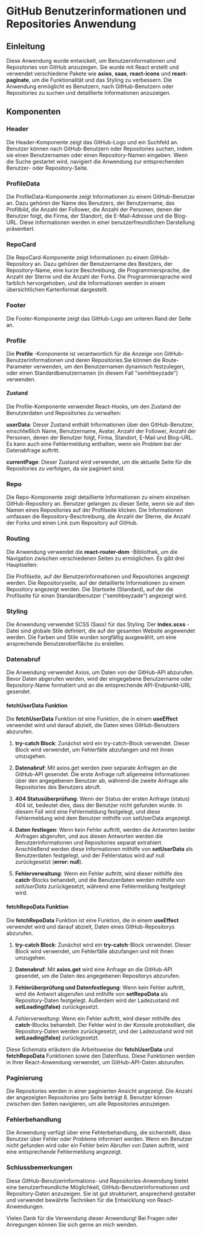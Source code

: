 # GitHub Benutzerinformationen und Repositories Anwendung
## Einleitung
Diese Anwendung wurde entwickelt, um Benutzerinformationen und Repositories von GitHub anzuzeigen. Sie wurde mit React erstellt und verwendet verschiedene Pakete wie **axios**, **saas**, **react-icons** und **react-paginate**, um die Funktionalität und das Styling zu verbessern. Die Anwendung ermöglicht es Benutzern, nach GitHub-Benutzern oder Repositories zu suchen und detaillierte Informationen anzuzeigen.

## Komponenten
### Header
Die Header-Komponente zeigt das GitHub-Logo und ein Suchfeld an. Benutzer können nach GitHub-Benutzern oder Repositories suchen, indem sie einen Benutzernamen oder einen Repository-Namen eingeben. Wenn die Suche gestartet wird, navigiert die Anwendung zur entsprechenden Benutzer- oder Repository-Seite.

### ProfileData
Die ProfileData-Komponente zeigt Informationen zu einem GitHub-Benutzer an. Dazu gehören der Name des Benutzers, der Benutzername, das Profilbild, die Anzahl der Follower, die Anzahl der Personen, denen der Benutzer folgt, die Firma, der Standort, die E-Mail-Adresse und die Blog-URL. Diese Informationen werden in einer benutzerfreundlichen Darstellung präsentiert.

### RepoCard
Die RepoCard-Komponente zeigt Informationen zu einem GitHub-Repository an. Dazu gehören der Benutzername des Besitzers, der Repository-Name, eine kurze Beschreibung, die Programmiersprache, die Anzahl der Sterne und die Anzahl der Forks. Die Programmiersprache wird farblich hervorgehoben, und die Informationen werden in einem übersichtlichen Kartenformat dargestellt.

### Footer
Die Footer-Komponente zeigt das GitHub-Logo am unteren Rand der Seite an.

### Profile
Die **Profile** -Komponente ist verantwortlich für die Anzeige von GitHub-Benutzerinformationen und deren Repositories.Sie können die Route-Parameter verwenden, um den Benutzernamen dynamisch festzulegen, oder einen Standardbenutzernamen (in diesem Fall "semihbeyzade") verwenden.

#### Zustand
Die Profile-Komponente verwendet React-Hooks, um den Zustand der Benutzerdaten und Repositories zu verwalten:

**userData**: Dieser Zustand enthält Informationen über den GitHub-Benutzer, einschließlich Name, Benutzername, Avatar, Anzahl der Follower, Anzahl der Personen, denen der Benutzer folgt, Firma, Standort, E-Mail und Blog-URL. Es kann auch eine Fehlermeldung enthalten, wenn ein Problem bei der Datenabfrage auftritt.

**currentPage**: Dieser Zustand wird verwendet, um die aktuelle Seite für die Repositories zu verfolgen, da sie paginiert sind.

### Repo
Die Repo-Komponente zeigt detaillierte Informationen zu einem einzelnen GitHub-Repository an. Benutzer gelangen zu dieser Seite, wenn sie auf den Namen eines Repositories auf der Profilseite klicken. Die Informationen umfassen die Repository-Beschreibung, die Anzahl der Sterne, die Anzahl der Forks und einen Link zum Repository auf GitHub.

### Routing
Die Anwendung verwendet die **react-router-dom** -Bibliothek, um die Navigation zwischen verschiedenen Seiten zu ermöglichen. Es gibt drei Hauptseiten:

Die Profilseite, auf der Benutzerinformationen und Repositories angezeigt werden.
Die Repositoryseite, auf der detaillierte Informationen zu einem Repository angezeigt werden.
Die Startseite (Standard), auf der die Profilseite für einen Standardbenutzer ("semihbeyzade") angezeigt wird.

### Styling
Die Anwendung verwendet SCSS (Sass) für das Styling. Der **index.scss** -Datei sind globale Stile definiert, die auf der gesamten Website angewendet werden. Die Farben und Stile wurden sorgfältig ausgewählt, um eine ansprechende Benutzeroberfläche zu erstellen.

### Datenabruf
Die Anwendung verwendet Axios, um Daten von der GitHub-API abzurufen. Bevor Daten abgerufen werden, wird der eingegebene Benutzername oder Repository-Name formatiert und an die entsprechende API-Endpunkt-URL gesendet.

#### fetchUserData Funktion
Die **fetchUserData** Funktion ist eine Funktion, die in einem **useEffect** verwendet wird und darauf abzielt, die Daten eines GitHub-Benutzers abzurufen.

1. **try-catch Block**: Zunächst wird ein try-catch-Block verwendet. Dieser Block wird verwendet, um Fehlerfälle abzufangen und mit ihnen umzugehen.

2. **Datenabruf**: Mit axios.get werden zwei separate Anfragen an die GitHub-API gesendet. Die erste Anfrage ruft allgemeine Informationen über den angegebenen Benutzer ab, während die zweite Anfrage alle Repositories des Benutzers abruft.

3. **404 Statusüberprüfung**: Wenn der Status der ersten Anfrage (status) 404 ist, bedeutet dies, dass der Benutzer nicht gefunden wurde. In diesem Fall wird eine Fehlermeldung festgelegt, und diese Fehlermeldung wird dem Benutzer mithilfe von setUserData angezeigt.

4. **Daten festlegen**: Wenn kein Fehler auftritt, werden die Antworten beider Anfragen abgerufen, und aus diesen Antworten werden die Benutzerinformationen und Repositories separat extrahiert. Anschließend werden diese Informationen mithilfe von **setUserData** als Benutzerdaten festgelegt, und der Fehlerstatus wird auf null zurückgesetzt (**error: null**).

5. **Fehlerverwaltung**: Wenn ein Fehler auftritt, wird dieser mithilfe des **catch**-Blocks behandelt, und die Benutzerdaten werden mithilfe von _setUserData_ zurückgesetzt, während eine Fehlermeldung festgelegt wird.

#### fetchRepoData Funktion
Die **fetchRepoData** Funktion ist eine Funktion, die in einem **useEffect** verwendet wird und darauf abzielt, Daten eines GitHub-Repositorys abzurufen.

1. **try-catch Block**: Zunächst wird ein **try-catch**-Block verwendet. Dieser Block wird verwendet, um Fehlerfälle abzufangen und mit ihnen umzugehen.

2. **Datenabruf**: Mit **axios.get** wird eine Anfrage an die GitHub-API gesendet, um die Daten des angegebenen Repositorys abzurufen.

3. **Fehlerüberprüfung und Datenfestlegung**: Wenn kein Fehler auftritt, wird die Antwort abgerufen und mithilfe von **setRepoData** als Repository-Daten festgelegt. Außerdem wird der Ladezustand mit **setLoading(false)** zurückgesetzt.

4. _Fehlerverwaltung_: Wenn ein Fehler auftritt, wird dieser mithilfe des **catch**-Blocks behandelt. Der Fehler wird in der Konsole protokolliert, die Repository-Daten werden zurückgesetzt, und der Ladezustand wird mit **setLoading(false)** zurückgesetzt.

Diese Schemata erläutern die Arbeitsweise der **fetchUserData** und **fetchRepoData** Funktionen sowie den Datenfluss. Diese Funktionen werden in Ihrer React-Anwendung verwendet, um GitHub-API-Daten abzurufen.

### Paginierung
Die Repositories werden in einer paginierten Ansicht angezeigt. Die Anzahl der angezeigten Repositories pro Seite beträgt 8. Benutzer können zwischen den Seiten navigieren, um alle Repositories anzuzeigen.

### Fehlerbehandlung
Die Anwendung verfügt über eine Fehlerbehandlung, die sicherstellt, dass Benutzer über Fehler oder Probleme informiert werden. Wenn ein Benutzer nicht gefunden wird oder ein Fehler beim Abrufen von Daten auftritt, wird eine entsprechende Fehlermeldung angezeigt.

### Schlussbemerkungen
Diese GitHub-Benutzerinformations- und Repositories-Anwendung bietet eine benutzerfreundliche Möglichkeit, GitHub-Benutzerinformationen und Repository-Daten anzuzeigen. Sie ist gut strukturiert, ansprechend gestaltet und verwendet bewährte Techniken für die Entwicklung von React-Anwendungen.

Vielen Dank für die Verwendung dieser Anwendung! Bei Fragen oder Anregungen können Sie sich gerne an mich wenden.